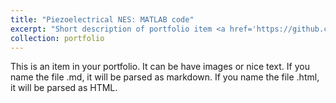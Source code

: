 ```yaml
---
title: "Piezoelectrical NES: MATLAB code"
excerpt: "Short description of portfolio item <a href='https://github.com/kevindekemele/PZT_cubic_shunt_NES'>here</a><br/><img src='/images/500x300.png'>"
collection: portfolio
---
```


This is an item in your portfolio. It can be have images or nice text. If you name the file .md, it will be parsed as markdown. If you name the file .html, it will be parsed as HTML. 
